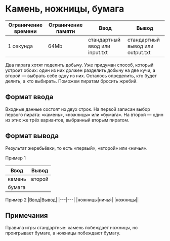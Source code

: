 # Камень, ножницы, бумага

|Ограничение времени|Ограничение памяти|Ввод|Вывод|
|---|---|---|---|
|1 секунда|64Mb|стандартный ввод или input.txt|стандартный вывод или output.txt|

Два пирата хотят поделить добычу. Уже придуман способ, который устроит обоих: один из них должен разделить добычу на две кучи, а второй — выбрать себе одну из них. Осталось определить, кто будет делить, а кто выбирать. Поможем пиратам бросить жребий.

## Формат ввода
Входные данные состоят из двух строк. На первой записан выбор первого пирата: «камень», «ножницы» или «бумага». На второй — один из этих же трёх вариантов, выбранный вторым пиратом.
## Формат вывода
Результат жеребьёвки, то есть «первый», «второй» или «ничья».

Пример 1

|Ввод|Вывод|
|---|---|
|камень|второй|
|бумага||

Пример 2
|Ввод|Вывод|
|---|---|
|ножницы|ничья|
|ножницы||


## Примечания
Правила игры стандартные: камень побеждает ножницы, но проигрывает бумаге, а ножницы побеждают бумагу.
